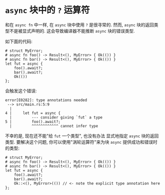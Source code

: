 # `async` 块中的 `?` 运算符

和在 `async fn` 中一样, 在 `async` 块中使用 `?` 是很寻常的. 然而, `async` 块的返回类型不是被显式声明的. 这会导致编译器不能推断 `async` 块的错误类型.

如下面的代码:

```rust,edition2018
# struct MyError;
# async fn foo() -> Result<(), MyError> { Ok(()) }
# async fn bar() -> Result<(), MyError> { Ok(()) }
let fut = async {
    foo().await?;
    bar().await?;
    Ok(())
};
```

会触发这个错误:

```
error[E0282]: type annotations needed
 --> src/main.rs:5:9
  |
4 |     let fut = async {
  |         --- consider giving `fut` a type
5 |         foo().await?;
  |         ^^^^^^^^^^^^ cannot infer type
```

不幸的是, 现在还不能"给 `fut` 一个类型", 也没有办法 显式地指定 `async` 块的返回类型. 要解决这个问题, 你可以使用"涡轮运算符"来为块 `async` 提供成功和错误时的类型:

```rust,edition2018
# struct MyError;
# async fn foo() -> Result<(), MyError> { Ok(()) }
# async fn bar() -> Result<(), MyError> { Ok(()) }
let fut = async {
    foo().await?;
    bar().await?;
    Ok::<(), MyError>(()) // <- note the explicit type annotation here
};
```
